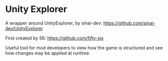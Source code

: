 # Unity Explorer

A wrapper around UnityExplorer, by sinai-dev:
https://github.com/sinai-dev/UnityExplorer

First created by 56:
https://github.com/fifty-six

Useful tool for mod developers to view how the game is structured and see how changes may be applied at runtime.
